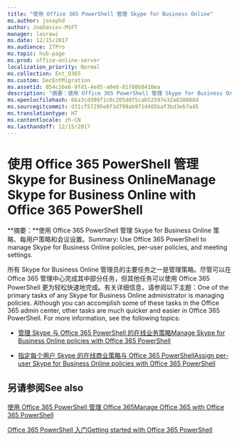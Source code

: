 ```yaml
---
title: "使用 Office 365 PowerShell 管理 Skype for Business Online"
ms.author: josephd
author: JoeDavies-MSFT
manager: laurawi
ms.date: 12/15/2017
ms.audience: ITPro
ms.topic: hub-page
ms.prod: office-online-server
localization_priority: Normal
ms.collection: Ent_O365
ms.custom: DecEntMigration
ms.assetid: 054c16e6-9fd1-4e85-a0e6-81788b8410ea
description: "摘要：使用 Office 365 PowerShell 管理 Skype for Business Online 策略、每用户策略和会议设置。"
ms.openlocfilehash: 66a3cdd90f1c0c205ddf5cab52597e32a638688d
ms.sourcegitcommit: d31cf57295e8f3d798ab971d405baf3bd3eb7a45
ms.translationtype: HT
ms.contentlocale: zh-CN
ms.lasthandoff: 12/15/2017
---
```

# <a name="manage-skype-for-business-online-with-office-365-powershell"></a><span data-ttu-id="e23ca-103">使用 Office 365 PowerShell 管理 Skype for Business Online</span><span class="sxs-lookup"><span data-stu-id="e23ca-103">Manage Skype for Business Online with Office 365 PowerShell</span></span>

 <span data-ttu-id="e23ca-104">**摘要：**使用 Office 365 PowerShell 管理 Skype for Business Online 策略、每用户策略和会议设置。</span><span class="sxs-lookup"><span data-stu-id="e23ca-104">Summary: Use Office 365 PowerShell to manage Skype for Business Online policies, per-user policies, and meeting settings.</span></span>
  
<span data-ttu-id="e23ca-p101">所有 Skype for Business Online 管理员的主要任务之一是管理策略。尽管可以在 Office 365 管理中心完成其中部分任务，但其他任务可以使用 Office 365 PowerShell 更为轻松快速地完成。有关详细信息，请参阅以下主题：</span><span class="sxs-lookup"><span data-stu-id="e23ca-p101">One of the primary tasks of any Skype for Business Online administrator is managing policies. Although you can accomplish some of these tasks in the Office 365 admin center, other tasks are much quicker and easier in Office 365 PowerShell. For more information, see the following topics:</span></span>
  
- [<span data-ttu-id="e23ca-108">管理 Skype 与 Office 365 PowerShell 的在线业务策略</span><span class="sxs-lookup"><span data-stu-id="e23ca-108">Manage Skype for Business Online policies with Office 365 PowerShell</span></span>](manage-skype-for-business-online-policies-with-office-365-powershell.md)
    
- [<span data-ttu-id="e23ca-109">指定每个用户 Skype 的在线商业策略与 Office 365 PowerShell</span><span class="sxs-lookup"><span data-stu-id="e23ca-109">Assign per-user Skype for Business Online policies with Office 365 PowerShell</span></span>](assign-per-user-skype-for-business-online-policies-with-office-365-powershell.md)
    
## <a name="see-also"></a><span data-ttu-id="e23ca-110">另请参阅</span><span class="sxs-lookup"><span data-stu-id="e23ca-110">See also</span></span>

#### 

[<span data-ttu-id="e23ca-111">使用 Office 365 PowerShell 管理 Office 365</span><span class="sxs-lookup"><span data-stu-id="e23ca-111">Manage Office 365 with Office 365 PowerShell</span></span>](manage-office-365-with-office-365-powershell.md)
  
[<span data-ttu-id="e23ca-112">Office 365 PowerShell 入门</span><span class="sxs-lookup"><span data-stu-id="e23ca-112">Getting started with Office 365 PowerShell</span></span>](getting-started-with-office-365-powershell.md)

